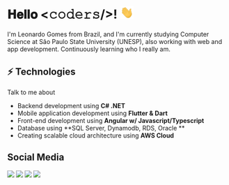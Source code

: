 <h1> 𝐇𝐞𝐥𝐥𝐨 <𝚌𝚘𝚍𝚎𝚛𝚜/>! <img src="https://raw.githubusercontent.com/ABSphreak/ABSphreak/master/gifs/Hi.gif" width="30px"></h1>

I'm Leonardo Gomes from Brazil, and I'm currently studying Computer Science at São Paulo State University (UNESP), also working with web and app development. Continuously learning who I really am.




## ⚡ Technologies
Talk to me about
- Backend development using **C# .NET**
- Mobile application development using **Flutter & Dart**
- Front-end development using **Angular w/ Javascript/Typescript**
- Database using **SQL Server, Dynamodb, RDS, Oracle **
- Creating scalable cloud architecture using **AWS Cloud**



## Social Media

<div>
  <a href = "mailto: leoggomes2@gmail.com"><img src="https://img.shields.io/badge/-Gmail-%23EA4335?style=for-the-badge&logo=gmail&logoColor=white" target="_blank"></a>
  <a href="https://www.linkedin.com/in/leonardoggomes" target="_blank"><img src="https://img.shields.io/badge/-LinkedIn-%230077B5?style=for-the-badge&logo=linkedin&logoColor=white" target="_blank"></a>
  <a href="https://www.instagram.com/le.the.nardo" target="_blank"><img src="https://img.shields.io/badge/-Instagram-941c13?style=for-the-badge&logo=instagram&logoColor=white" target="_blank"></a>
   <a href="https://open.spotify.com/user/leozeza?si=5uKCTzSvSxaQfYLVDX4ehQ" target="_blank"><img src="https://img.shields.io/badge/-Spotify-32a852?style=for-the-badge&logo=spotify&logoColor=white" target="_blank"></a>
</div>
   
        
        
        
        
